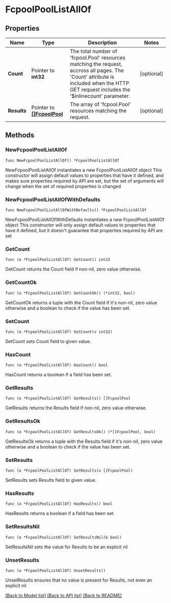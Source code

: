 # FcpoolPoolListAllOf

## Properties

Name | Type | Description | Notes
------------ | ------------- | ------------- | -------------
**Count** | Pointer to **int32** | The total number of &#39;fcpool.Pool&#39; resources matching the request, accross all pages. The &#39;Count&#39; attribute is included when the HTTP GET request includes the &#39;$inlinecount&#39; parameter. | [optional] 
**Results** | Pointer to [**[]FcpoolPool**](fcpool.Pool.md) | The array of &#39;fcpool.Pool&#39; resources matching the request. | [optional] 

## Methods

### NewFcpoolPoolListAllOf

`func NewFcpoolPoolListAllOf() *FcpoolPoolListAllOf`

NewFcpoolPoolListAllOf instantiates a new FcpoolPoolListAllOf object
This constructor will assign default values to properties that have it defined,
and makes sure properties required by API are set, but the set of arguments
will change when the set of required properties is changed

### NewFcpoolPoolListAllOfWithDefaults

`func NewFcpoolPoolListAllOfWithDefaults() *FcpoolPoolListAllOf`

NewFcpoolPoolListAllOfWithDefaults instantiates a new FcpoolPoolListAllOf object
This constructor will only assign default values to properties that have it defined,
but it doesn't guarantee that properties required by API are set

### GetCount

`func (o *FcpoolPoolListAllOf) GetCount() int32`

GetCount returns the Count field if non-nil, zero value otherwise.

### GetCountOk

`func (o *FcpoolPoolListAllOf) GetCountOk() (*int32, bool)`

GetCountOk returns a tuple with the Count field if it's non-nil, zero value otherwise
and a boolean to check if the value has been set.

### SetCount

`func (o *FcpoolPoolListAllOf) SetCount(v int32)`

SetCount sets Count field to given value.

### HasCount

`func (o *FcpoolPoolListAllOf) HasCount() bool`

HasCount returns a boolean if a field has been set.

### GetResults

`func (o *FcpoolPoolListAllOf) GetResults() []FcpoolPool`

GetResults returns the Results field if non-nil, zero value otherwise.

### GetResultsOk

`func (o *FcpoolPoolListAllOf) GetResultsOk() (*[]FcpoolPool, bool)`

GetResultsOk returns a tuple with the Results field if it's non-nil, zero value otherwise
and a boolean to check if the value has been set.

### SetResults

`func (o *FcpoolPoolListAllOf) SetResults(v []FcpoolPool)`

SetResults sets Results field to given value.

### HasResults

`func (o *FcpoolPoolListAllOf) HasResults() bool`

HasResults returns a boolean if a field has been set.

### SetResultsNil

`func (o *FcpoolPoolListAllOf) SetResultsNil(b bool)`

 SetResultsNil sets the value for Results to be an explicit nil

### UnsetResults
`func (o *FcpoolPoolListAllOf) UnsetResults()`

UnsetResults ensures that no value is present for Results, not even an explicit nil

[[Back to Model list]](../README.md#documentation-for-models) [[Back to API list]](../README.md#documentation-for-api-endpoints) [[Back to README]](../README.md)


